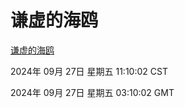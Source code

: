 # 谦虚的海鸥
[谦虚的海鸥](http://219.139.198.207:56308/qxdho/course/base/hotlink/index.php)

2024年 09月 27日 星期五 11:10:02 CST

2024年 09月 27日 星期五 03:10:02 GMT
